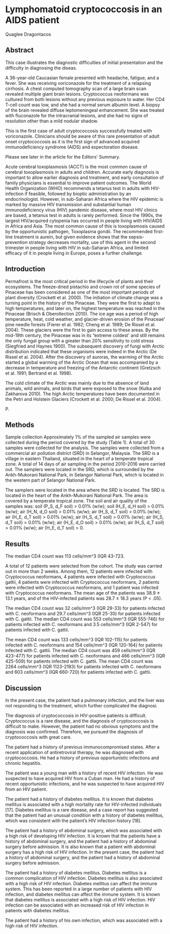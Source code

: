 # Lymphomatoid cryptococcosis in an AIDS patient
Quaglee Dragontacos


## Abstract
This case illustrates the diagnostic difficulties of initial presentation and the difficulty in diagnosing the diseas.

A 36-year-old Caucasian female presented with headache, fatigue, and a fever. She was receiving voriconazole for the treatment of a relapsing cirrhosis. A chest computed tomography scan of a large brain scan revealed multiple giant brain lesions. Cryptococcus neoformans was cultured from both lesions without any previous exposure to water. Her CD4 T-cell count was low, and she had a normal serum albumin level. A biopsy of the brain revealed diffuse leptomeningeal enhancement. She was treated with fluconazole for the intracranial lesions, and she had no signs of resolution other than a mild nodular shadow.

This is the first case of adult cryptococcosis successfully treated with voriconazole. Clinicians should be aware of this rare presentation of adult onset cryptococcosis as it is the first sign of advanced acquired immunodeficiency syndrome (AIDS) and expectoration disease.

Please see later in the article for the Editors' Summary.

Acute cerebral toxoplasmosis (ACCT) is the most common cause of cerebral toxoplasmosis in adults and children. Accurate early diagnosis is important to allow earlier diagnosis and treatment, and early consultation of family physicians is essential to improve patient outcomes. The World Health Organization (WHO) recommends a tetanus test in adults with HIV-infection if feasible, followed by bioptic administration by an endocrinologist. However, in sub-Saharan Africa where the HIV epidemic is marked by massive HIV transmission and substantial human immunodeficiency virus (HIV) pandemic disease, where most HIV clinics are based, a tetanus test in adults is rarely performed. Since the 1990s, the largest HIV/acquired cytopenia has occurred in people living with HIV/AIDS in Africa and Asia. The most common cause of this is toxoplasmosis caused by the opportunistic pathogen, Toxoplasma gondii. The recommended first-line treatment is aurein, but given evidence shows that the sepsis-prevention strategy decreases mortality, use of this agent in the second trimester in people living with HIV in sub-Saharan Africa, and limited efficacy of it in people living in Europe, poses a further challenge.


## Introduction
Permafrost is the most critical period in the lifecycle of plants and their ecosystems. The freeze-dried pistachio and crown rot of some species of Pinaceae has been considered as one of the most important periods of plant diversity (Crockett et al. 2000). The initiation of climate change was a turning point in the history of the Pinaceae. They were the first to adapt to high temperatures, and later on, the highest temperature was reached in the Pinaceae (Brisch & Oberollection 2010). The ice age was a period of high temperature, heat, cold weather, and glacier-driven erosion of the Pinaceae' pine needle forests (Fierer et al. 1982; Cheng et al. 1989; De Rissel et al. 2004). These glaciers were the first to gain access to these areas. By the mid-19th century, the Pinaceae was in its “extreme coldest' and still remains the only fungal group with a greater than 20% sensitivity to cold stress (Siegfried and Haynes 1900). The subsequent discovery of fungi with Arctic distribution indicated that these organisms were indeed in the Arctic (De Rissel et al. 2004). After the discovery of auroras, the warming of the Arctic started a global warming of the Arctic Ocean that was accompanied by a decrease in temperature and freezing of the Antarctic continent (Gretzsch et al. 1991; Bertrand et al. 1998).

The cold climate of the Arctic was mainly due to the absence of land animals, wild animals, and birds that were exposed to the snow (Kulka and Zakharova 2010). The high Arctic temperatures have been documented in the Petri and Holstein Glaciers (Crockett et al. 2000; De Rissel et al. 2004).

P.


## Methods
Sample collection
Approximately 1% of the sampled air samples were collected during the period covered by the study (Table 1). A total of 30 samples were collected for the analysis. The samples were collected from a commercial air pollution district (SRD) in Selangor, Malaysia. The SRD is a village in eastern Thailand, situated in the heart of a temperate tropical zone. A total of 14 days of air sampling in the period 2010-2016 were carried out. The samplers were located in the SRD, which is surrounded by the Ankh-Mukorani National Park, in Selangor National Park, which is located in the western part of Selangor National Park.

The samplers were located in the area where the SRD is located. The SRD is located in the heart of the Ankh-Mukorani National Park. The area is covered by a temperate tropical zone. The soil and air quality of the samples was: soil (P_S, d_F soil) > 0.01% (w/w); soil (H_E, d_H soil) > 0.01% (w/w); air (H_N, d_O soil) > 0.01% (w/w); air (H_S, d_T soil) > 0.01% (w/w); air (H_E, d_T soil) > 0.01% (w/w); air (H_S, d_T soil) > 0.01% (w/w); air (H_S, d_T soil) > 0.01% (w/w); air (H_E, d_O soil) > 0.01% (w/w); air (H_S, d_T soil) > 0.01% (w/w); air (H_E, d_T soil) > 0.


## Results
The median CD4 count was 113 cells/mm^3 (IQR 43-723.

A total of 12 patients were selected from the cohort. The study was carried out in more than 2 weeks. Among them, 12 patients were infected with Cryptococcus neoformans, 4 patients were infected with Cryptococcus gattii, 4 patients were infected with Cryptococcus neoformans, 2 patients were infected with Cryptococcus neoformans, and 1 patient was infected with Cryptococcus neoformans. The mean age of the patients was 38.9 ± 13.1 years, and of the HIV-infected patients was 28.7 ± 18.3 years (P < .05).

The median CD4 count was 32 cells/mm^3 (IQR 29-33) for patients infected with C. neoformans and 29.7 cells/mm^3 (IQR 25-30) for patients infected with C. gattii. The median CD4 count was 553 cells/mm^3 (IQR 555-746) for patients infected with C. neoformans and 3.5 cells/mm^3 (IQR 2-547) for patients infected with C. gattii.

The mean CD4 count was 133 cells/mm^3 (IQR 102-115) for patients infected with C. neoformans and 154 cells/mm^3 (IQR 120-164) for patients infected with C. gattii. The median CD4 count was 459 cells/mm^3 (IQR 423-477) for patients infected with C. neoformans and 466 cells/mm^3 (IQR 425-509) for patients infected with C. gattii. The mean CD4 count was 2264 cells/mm^3 (IQR 1123-2193) for patients infected with C. neoformans and 603 cells/mm^3 (IQR 660-720) for patients infected with C. gattii.


## Discussion
In the present case, the patient had a pulmonary infection, and the liver was not responding to the treatment, which further complicated the diagnosi.

The diagnosis of cryptococcosis in HIV-positive patients is difficult. Cryptococcus is a rare disease, and the diagnosis of cryptococcosis is difficult to make. However, the patient had no obvious symptoms and the diagnosis was confirmed. Therefore, we pursued the diagnosis of cryptococcosis with great care.

The patient had a history of previous immunocompromised states. After a recent application of antiretroviral therapy, he was diagnosed with cryptococcosis. He had a history of previous opportunistic infections and chronic hepatitis.

The patient was a young man with a history of recent HIV infection. He was suspected to have acquired HIV from a Cuban man. He had a history of recent opportunistic infections, and he was suspected to have acquired HIV from an HIV patient.

The patient had a history of diabetes mellitus. It is known that diabetes mellitus is associated with a high mortality rate for HIV-infected individuals [17]. Diabetes mellitus is a rare disease, and a case report has suggested that the patient had an unusual condition with a history of diabetes mellitus, which was consistent with the patient’s HIV infection history [18].

The patient had a history of abdominal surgery, which was associated with a high risk of developing HIV infection. It is known that the patients have a history of abdominal surgery, and the patient had a history of abdominal surgery before admission. It is also known that a patient with abdominal surgery has a high risk of HIV infection. In the present case, the patient had a history of abdominal surgery, and the patient had a history of abdominal surgery before admission.

The patient had a history of diabetes mellitus. Diabetes mellitus is a common complication of HIV infection. Diabetes mellitus is also associated with a high risk of HIV infection. Diabetes mellitus can affect the immune system. This has been reported in a large number of patients with HIV infection, and diabetes mellitus can affect the immune system. It is known that diabetes mellitus is associated with a high risk of HIV infection. HIV infection can be associated with an increased risk of HIV infection in patients with diabetes mellitus.

The patient had a history of his own infection, which was associated with a high risk of HIV infection.

